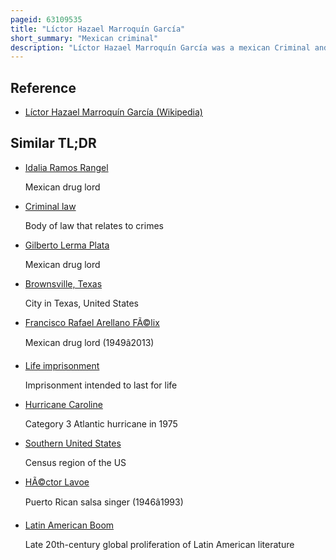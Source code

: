 ```yaml
---
pageid: 63109535
title: "Líctor Hazael Marroquín García"
short_summary: "Mexican criminal"
description: "Líctor Hazael Marroquín García was a mexican Criminal and convicted Vehicle Thief. He was the best Friend of Drug Kingpin Juan García Abrego, the former Leader of the Gulf Cartel, a criminal Group based in Tamaulipas, Mexico. In 1978, Marroquín García was indicted by the U. S. District Court of the Southern District of Texas in Brownsville for transporting stolen Vehicles from the U. S. Into Mexico. He was charged along with seventeen other People, including García Abrego, who was a low-level Criminal at that Time. Convicted in 1979, Marroquín García had his sentence suspended and was deported back to Mexico. He died of Cirrhosis in 1985."
---
```


## Reference

- [Líctor Hazael Marroquín García (Wikipedia)](https://en.wikipedia.org/?curid=63109535)

## Similar TL;DR

- [Idalia Ramos Rangel](/tldr/en/idalia-ramos-rangel)

  Mexican drug lord

- [Criminal law](/tldr/en/criminal-law)

  Body of law that relates to crimes

- [Gilberto Lerma Plata](/tldr/en/gilberto-lerma-plata)

  Mexican drug lord

- [Brownsville, Texas](/tldr/en/brownsville-texas)

  City in Texas, United States

- [Francisco Rafael Arellano FÃ©lix](/tldr/en/francisco-rafael-arellano-felix)

  Mexican drug lord (1949â2013)

- [Life imprisonment](/tldr/en/life-imprisonment)

  Imprisonment intended to last for life

- [Hurricane Caroline](/tldr/en/hurricane-caroline)

  Category 3 Atlantic hurricane in 1975

- [Southern United States](/tldr/en/southern-united-states)

  Census region of the US

- [HÃ©ctor Lavoe](/tldr/en/hector-lavoe)

  Puerto Rican salsa singer (1946â1993)

- [Latin American Boom](/tldr/en/latin-american-boom)

  Late 20th-century global proliferation of Latin American literature
